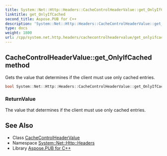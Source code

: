 ```yaml
---
title: System::Net::Http::Headers::CacheControlHeaderValue::get_OnlyIfCached method
linktitle: get_OnlyIfCached
second_title: Aspose.PUB for C++
description: 'System::Net::Http::Headers::CacheControlHeaderValue::get_OnlyIfCached method. Gets the value that determines if the client must use only cached entries in C++.'
type: docs
weight: 1800
url: /cpp/system.net.http.headers/cachecontrolheadervalue/get_onlyifcached/
---
```

## CacheControlHeaderValue::get_OnlyIfCached method


Gets the value that determines if the client must use only cached entries.

```cpp
bool System::Net::Http::Headers::CacheControlHeaderValue::get_OnlyIfCached()
```


### ReturnValue

The value that determines if the client must use only cached entries.

## See Also

* Class [CacheControlHeaderValue](../)
* Namespace [System::Net::Http::Headers](../../)
* Library [Aspose.PUB for C++](../../../)

